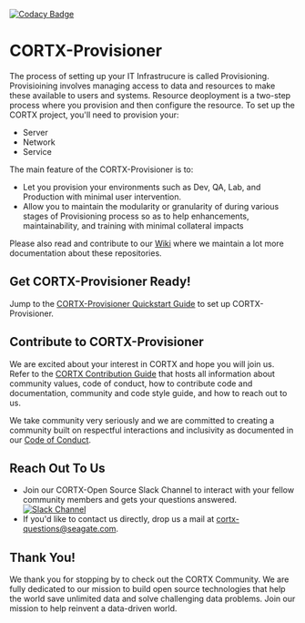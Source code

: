 [![Codacy Badge](https://app.codacy.com/project/badge/Grade/1919635cce7e4677b74976a81fdffe75)](https://www.codacy.com/gh/Seagate/cortx-prvsnr/dashboard?utm_source=github.com&amp;utm_medium=referral&amp;utm_content=Seagate/cortx-prvsnr&amp;utm_campaign=Badge_Grade)

# CORTX-Provisioner

The process of setting up your IT Infrastrucure is called Provisioning. Provisioining involves managing access to data and resources to make these available to users and systems. Resource deoployment is a two-step process where you provision and then configure the resource. To set up the CORTX project, you'll need to provision your:

- Server 
- Network 
- Service 

The main feature of the CORTX-Provisioner is to:
- Let you provision your environments such as Dev, QA, Lab, and Production with minimal user intervention.
- Allow you to maintain the modularity or granularity of during various stages of Provisioning process so as to help enhancements, maintainability, and training with minimal collateral impacts

Please also read and contribute to our [Wiki](https://github.com/Seagate/cortx-prvsnr/wiki) where we maintain a lot more documentation about these repositories.

## Get CORTX-Provisioner Ready! 

Jump to the [CORTX-Provisioner Quickstart Guide](Cortx-ProvisionerQuickstartGuide.md) to set up CORTX-Provisioner. 

## Contribute to CORTX-Provisioner

We are excited about your interest in CORTX and hope you will join us. Refer to the [CORTX Contribution Guide](CONTRIBUTING.md) that hosts all information about community values, code of conduct, how to contribute code and documentation, community and code style guide, and how to reach out to us. 

We take community very seriously and we are committed to creating a community built on respectful interactions and inclusivity as documented in our [Code of Conduct](https://github.com/Seagate/cortx/blob/main/CODE_OF_CONDUCT.md).

## Reach Out To Us

- Join our CORTX-Open Source Slack Channel to interact with your fellow community members and gets your questions answered. [![Slack Channel](https://img.shields.io/badge/chat-on%20Slack-blue)](https://join.slack.com/t/cortxcommunity/shared_invite/zt-femhm3zm-yiCs5V9NBxh89a_709FFXQ?)
- If you'd like to contact us directly, drop us a mail at cortx-questions@seagate.com.

## Thank You!

We thank you for stopping by to check out the CORTX Community. We are fully dedicated to our mission to build open source technologies that help the world save unlimited data and solve challenging data problems. Join our mission to help reinvent a data-driven world.
